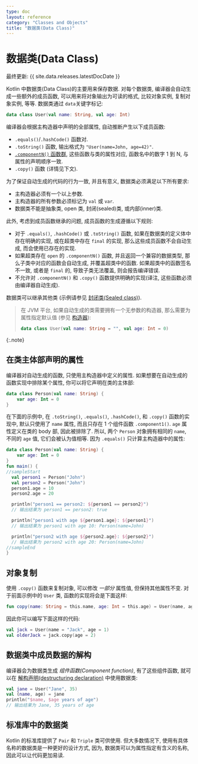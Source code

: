 ```yaml
---
type: doc
layout: reference
category: "Classes and Objects"
title: "数据类(Data Class)"
---
```


# 数据类(Data Class)

最终更新: {{ site.data.releases.latestDocDate }}

Kotlin 中数据类(Data Class)的主要用来保存数据.
对每个数据类, 编译器会自动生成一些额外的成员函数, 可以用来将对象输出为可读的格式, 比较对象实例, 复制对象实例, 等等.
数据类通过 `data`关键字标记:

```kotlin
data class User(val name: String, val age: Int)
```

编译器会根据主构造器中声明的全部属性, 自动推断产生以下成员函数:

* `.equals()`/`.hashCode()` 函数对.
* `.toString()` 函数, 输出格式为 `"User(name=John, age=42)"`.
* [`.componentN()` 函数群](destructuring-declarations.html),
  这些函数与类的属性对应, 函数名中的数字 1 到 N, 与属性的声明顺序一致.
* `.copy()` 函数 (详情见下文).

为了保证自动生成的代码的行为一致, 并且有意义, 数据类必须满足以下所有要求:

* 主构造器必须有一个以上参数.
* 主构造器的所有参数必须标记为 `val` 或 `var`.
* 数据类不能是抽象类, open 类, 封闭(sealed)类, 或内部(inner)类.

此外, 考虑到成员函数继承的问题, 成员函数的生成遵循以下规则:

* 对于 `.equals()`, `.hashCode()` 或 `.toString()` 函数, 如果在数据类的定义体中存在明确的实现,
  或在超类中存在 `final` 的实现, 那么这些成员函数不会自动生成, 而会使用已存在的实现.
* 如果超类存在 `open` 的 `.componentN()` 函数, 并且返回一个兼容的数据类型,
  那么子类中对应的函数会自动生成, 并覆盖超类中的函数. 如果超类中的函数签名不一致,
  或者是 `final` 的, 导致子类无法覆盖, 则会报告编译错误.
* 不允许对 `.componentN()` 和 `.copy()` 函数提供明确的实现(译注, 这些函数必须由编译器自动生成).

数据类可以继承其他类 (示例请参见 [封闭类(Sealed class)](sealed-classes.html)).

> 在 JVM 平台, 如果自动生成的类需要拥有一个无参数的构造器, 那么需要为属性指定默认值
> (参见 [构造器](classes.html#constructors)):
>
> ```kotlin
> data class User(val name: String = "", val age: Int = 0)
> ```
{:.note}

## 在类主体部声明的属性

编译器对自动生成的函数, 只使用主构造器中定义的属性.
如果想要在自动生成的函数实现中排除某个属性, 你可以将它声明在类的主体部:

```kotlin
data class Person(val name: String) {
    var age: Int = 0
}
```

在下面的示例中, 在 `.toString()`, `.equals()`, `.hashCode()`, 和 `.copy()` 函数的实现中, 默认只使用了 `name` 属性,
而且只存在 1 个组件函数 `.component1()`.
`age` 属性定义在类的 body 部, 因此被排除了.
所以, 两个 `Person` 对象拥有相同的 `name`, 不同的 `age` 值, 它们会被认为值相等.
因为 `.equals()` 只计算主构造器中的属性:

<div class="sample" markdown="1" theme="idea">

```kotlin
data class Person(val name: String) {
    var age: Int = 0
}
fun main() {
//sampleStart
  val person1 = Person("John")
  val person2 = Person("John")
  person1.age = 10
  person2.age = 20

  println("person1 == person2: ${person1 == person2}")
  // 输出结果为 person1 == person2: true

  println("person1 with age ${person1.age}: ${person1}")
  // 输出结果为 person1 with age 10: Person(name=John)

  println("person2 with age ${person2.age}: ${person2}")
  // 输出结果为 person2 with age 20: Person(name=John)
//sampleEnd
}
```

</div>

## 对象复制

使用 `.copy()` 函数来复制对象, 可以修改 _一部分_ 属性值, 但保持其他属性不变.
对于前面示例中的 `User` 类, 函数的实现将会是下面这样:

```kotlin
fun copy(name: String = this.name, age: Int = this.age) = User(name, age)
```

因此你可以编写下面这样的代码:

```kotlin
val jack = User(name = "Jack", age = 1)
val olderJack = jack.copy(age = 2)
```

## 数据类中成员数据的解构

编译器会为数据类生成 _组件函数(Component function)_, 有了这些组件函数,
就可以在 [解构声明(destructuring declaration)](destructuring-declarations.html) 中使用数据类:


```kotlin
val jane = User("Jane", 35)
val (name, age) = jane
println("$name, $age years of age") 
// 输出结果为 Jane, 35 years of age
```

## 标准库中的数据类

Kotlin 的标准库提供了 `Pair` 和 `Triple` 类可供使用.
但大多数情况下, 使用有具体名称的数据类是一种更好的设计方式,
因为, 数据类可以为属性指定有含义的名称, 因此可以让代码更加易读.
